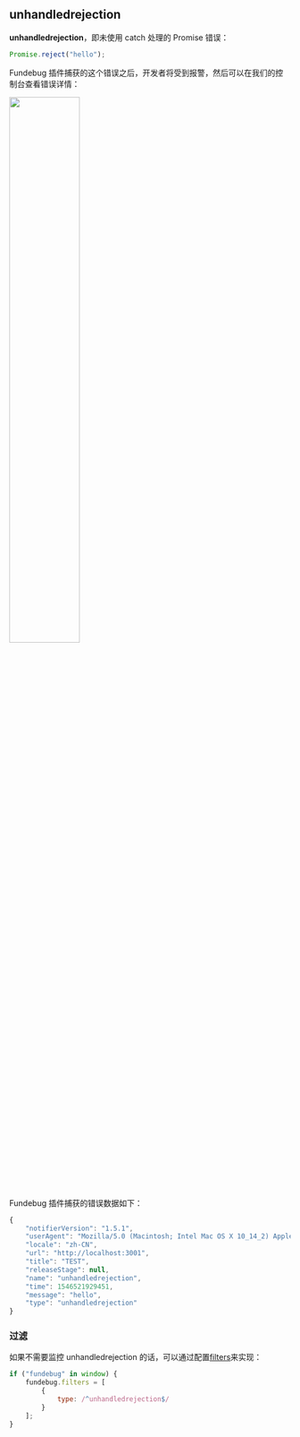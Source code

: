 ## unhandledrejection

**unhandledrejection**，即未使用 catch 处理的 Promise 错误：

```javascript
Promise.reject("hello");
```

Fundebug 插件捕获的这个错误之后，开发者将受到报警，然后可以在我们的控制台查看错误详情：

<table>
	<img src="../../../images/notifier/javascript/type/04.png" align="left" style="width:50%;"><br>
</table>

Fundebug 插件捕获的错误数据如下：

```javascript
{
    "notifierVersion": "1.5.1",
    "userAgent": "Mozilla/5.0 (Macintosh; Intel Mac OS X 10_14_2) AppleWebKit/537.36 (KHTML, like Gecko) Chrome/71.0.3578.98 Safari/537.36",
    "locale": "zh-CN",
    "url": "http://localhost:3001",
    "title": "TEST",
    "releaseStage": null,
    "name": "unhandledrejection",
    "time": 1546521929451,
    "message": "hello",
    "type": "unhandledrejection"
}
```

### 过滤

如果不需要监控 unhandledrejection 的话，可以通过配置[filters](../customize/filters.md)来实现：

```javascript
if ("fundebug" in window) {
    fundebug.filters = [
        {
            type: /^unhandledrejection$/
        }
    ];
}
```
